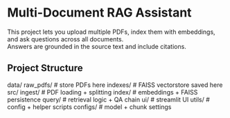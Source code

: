 # Multi-Document RAG Assistant

This project lets you upload multiple PDFs, index them with embeddings, and ask questions across all documents.  
Answers are grounded in the source text and include citations.

## Project Structure

data/
raw_pdfs/ # store PDFs here
indexes/ # FAISS vectorstore saved here
src/
ingest/ # PDF loading + splitting
index/ # embeddings + FAISS persistence
query/ # retrieval logic + QA chain
ui/ # streamlit UI 
utils/ # config + helper scripts
configs/ # model + chunk settings
